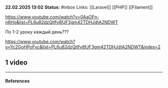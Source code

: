 
**22.02.2025 13:02**
**Status:** #inbox 
Links: [[Laravel]] [[PHP]] [[Filament]]


https://www.youtube.com/watch?v=0AaOFn-n6Ho&list=PL6u82dzQtlfv8fJF3gm42TDHJdtA2NDWT

По 1-2 уроку каждый день???

https://www.youtube.com/watch?v=Yc2GoHPoFvc&list=PL6u82dzQtlfv8fJF3gm42TDHJdtA2NDWT&index=2

## 1 video



---

#### References
 